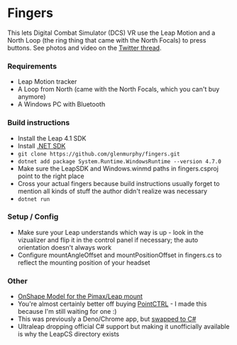 # Fingers

This lets Digital Combat Simulator (DCS) VR use the Leap Motion and a North Loop (the
ring thing that came with the North Focals) to press buttons. See photos and video on the [Twitter thread](https://twitter.com/gmurphy/status/1341829602138681345).

### Requirements

* Leap Motion tracker
* A Loop from North (came with the North Focals, which you can't buy anymore)
* A Windows PC with Bluetooth

### Build instructions

- Install the Leap 4.1 SDK
- Install [.NET SDK](https://dotnet.microsoft.com/download)
- `git clone https://github.com/glenmurphy/fingers.git`
- `dotnet add package System.Runtime.WindowsRuntime --version 4.7.0`
- Make sure the LeapSDK and Windows.winmd paths in fingers.csproj point to the right place
- Cross your actual fingers because build instructions usually forget to mention all kinds of stuff the author didn't realize was necessary
- `dotnet run`

### Setup / Config
- Make sure your Leap understands which way is up - look in the vizualizer and flip it in the control panel if necessary; the auto orientation doesn't always work
- Configure mountAngleOffset and mountPositionOffset in fingers.cs to reflect the mounting position of your headset

### Other

* [OnShape Model for the Pimax/Leap mount](https://cad.onshape.com/documents/ae5a6cb30a9eb6d1e482df71/w/023af4907bc823d27392def4/e/ad8553e8c3b3b2fdd51e0683)
* You're almost certainly better off buying [PointCTRL](http://pointctrl.com/) - I made this because I'm still waiting for one :)
* This was previously a Deno/Chrome app, but [swapped to C#](https://github.com/glenmurphy/fingers/commit/4073f3e6cb88f640333d66b5c22c00bcc68cfe3f)
* Ultraleap dropping official C# support but making it unofficially available is why the LeapCS directory exists